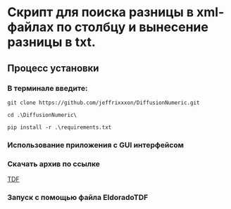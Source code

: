 # Скрипт для поиска разницы в xml-файлах по столбцу и вынесение разницы в txt.

## Процесс установки 

### В терминале введите:
<div>

    git clone https://github.com/jeffrixxxon/DiffusionNumeric.git
    
</div>
<div>

    cd .\DiffusionNumeric\

</div>
<div>

    pip install -r .\requirements.txt

### Использование приложения с GUI интерфейсом
### Скачать архив по ссылке
<a href='https://disk.yandex.ru/d/3GRsWOV-qm2h9Q'>TDF</a>
### Запуск с помощью файла <strong>EldoradoTDF</strong>
